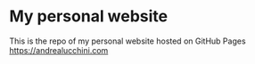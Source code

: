 # My personal website
This is the repo of my personal website hosted on GitHub Pages
https://andrealucchini.com
